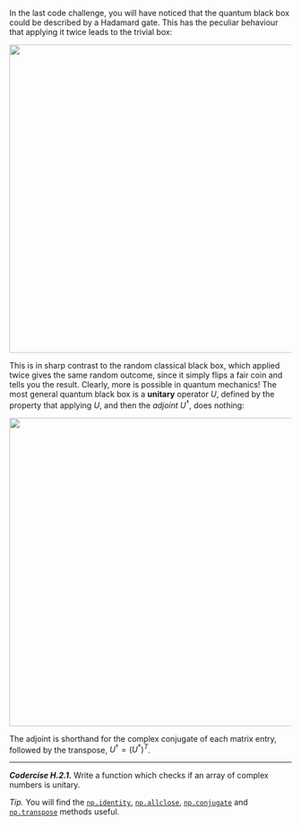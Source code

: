 In the last code challenge, you will have noticed that the quantum black box could be described by a Hadamard gate. This has the peculiar behaviour that applying it twice leads to the trivial box:

<img src="pics/repete2.svg" width="550px">

This is in sharp contrast to the random classical black box, which
applied twice gives the same random outcome, since it simply flips a
fair coin and tells you the result. Clearly, more is possible in quantum mechanics! The most general quantum black box is a **unitary** operator $U$, defined by the property that applying $U$, and then the *adjoint* $U^\dagger$, does nothing:

<img src="pics/twonitary.svg" width="550px">

The adjoint is shorthand for the complex conjugate of each matrix entry, followed by the transpose, $U^\dagger = (U^*)^T$.

---

***Codercise H.2.1.*** Write a function which checks if an array of complex numbers is unitary.

*Tip.* You will find the
[``np.identity``](https://numpy.org/doc/stable/reference/generated/numpy.identity.html),
[``np.allclose``](https://numpy.org/doc/stable/reference/generated/numpy.allclose.html),
[``np.conjugate``](https://numpy.org/doc/stable/reference/generated/numpy.conjugate.html)
and
[``np.transpose``](https://numpy.org/doc/stable/reference/generated/numpy.transpose.html)
methods useful.
